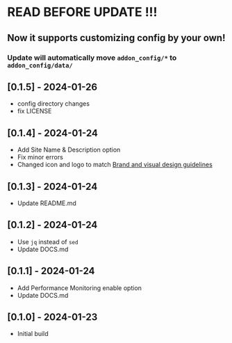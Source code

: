 # **READ BEFORE UPDATE !!!**
## **Now it supports customizing config by your own!**
### Update will automatically move `addon_config/*` to `addon_config/data/`
## [0.1.5] - 2024-01-26
- config directory changes
- fix LICENSE

## [0.1.4] - 2024-01-24
- Add Site Name & Description option
- Fix minor errors
- Changed icon and logo to match [Brand and visual design guidelines](https://handbook.mattermost.com/operations/operations/company-processes/publishing/publishing-guidelines/brand-and-visual-design-guidelines)

## [0.1.3] - 2024-01-24
- Update README.md

## [0.1.2] - 2024-01-24
- Use `jq` instead of `sed`
- Update DOCS.md

## [0.1.1] - 2024-01-24
- Add Performance Monitoring enable option
- Update DOCS.md

## [0.1.0] - 2024-01-23
- Initial build
